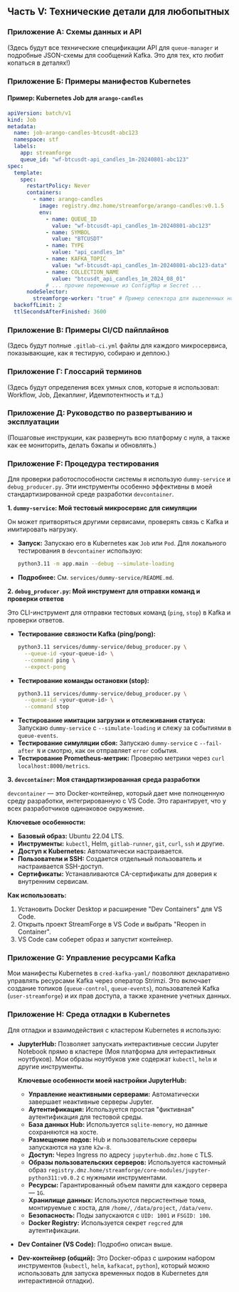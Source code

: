 ## Часть V: Технические детали для любопытных

### Приложение А: Схемы данных и API

(Здесь будут все технические спецификации API для `queue-manager` и подробные JSON-схемы для сообщений Kafka. Это для тех, кто любит копаться в деталях!)

### Приложение Б: Примеры манифестов Kubernetes

#### Пример: Kubernetes Job для `arango-candles`

```yaml
apiVersion: batch/v1
kind: Job
metadata:
  name: job-arango-candles-btcusdt-abc123
  namespace: stf
  labels:
    app: streamforge
    queue_id: "wf-btcusdt-api_candles_1m-20240801-abc123"
spec:
  template:
    spec:
      restartPolicy: Never
      containers:
        - name: arango-candles
          image: registry.dmz.home/streamforge/arango-candles:v0.1.5
          env:
            - name: QUEUE_ID
              value: "wf-btcusdt-api_candles_1m-20240801-abc123"
            - name: SYMBOL
              value: "BTCUSDT"
            - name: TYPE
              value: "api_candles_1m"
            - name: KAFKA_TOPIC
              value: "wf-btcusdt-api_candles_1m-20240801-abc123-data"
            - name: COLLECTION_NAME
              value: "btcusdt_api_candles_1m_2024_08_01"
            # ... прочие переменные из ConfigMap и Secret ...
      nodeSelector:
        streamforge-worker: "true" # Пример селектора для выделенных нод
  backoffLimit: 2
  ttlSecondsAfterFinished: 3600
```

### Приложение В: Примеры CI/CD пайплайнов

(Здесь будут полные `.gitlab-ci.yml` файлы для каждого микросервиса, показывающие, как я тестирую, собираю и деплою.)

### Приложение Г: Глоссарий терминов

(Здесь будут определения всех умных слов, которые я использовал: Workflow, Job, Декаплинг, Идемпотентность и т.д.)

### Приложение Д: Руководство по развертыванию и эксплуатации

(Пошаговые инструкции, как развернуть всю платформу с нуля, а также как ее мониторить, делать бэкапы и обновлять.)

### Приложение F: Процедура тестирования

Для проверки работоспособности системы я использую `dummy-service` и `debug_producer.py`. Эти инструменты особенно эффективны в моей стандартизированной среде разработки `devcontainer`.

**1. `dummy-service`: Мой тестовый микросервис для симуляции**

Он может притворяться другими сервисами, проверять связь с Kafka и имитировать нагрузку.

*   **Запуск:** Запускаю его в Kubernetes как `Job` или `Pod`. Для локального тестирования в `devcontainer` использую:
    ```bash
    python3.11 -m app.main --debug --simulate-loading
    ```
*   **Подробнее:** См. `services/dummy-service/README.md`.

**2. `debug_producer.py`: Мой инструмент для отправки команд и проверки ответов**

Это CLI-инструмент для отправки тестовых команд (`ping`, `stop`) в Kafka и проверки ответов.

*   **Тестирование связности Kafka (ping/pong):**
    ```bash
    python3.11 services/dummy-service/debug_producer.py \
      --queue-id <your-queue-id> \
      --command ping \
      --expect-pong
    ```
*   **Тестирование команды остановки (stop):**
    ```bash
    python3.11 services/dummy-service/debug_producer.py \
      --queue-id <your-queue-id> \
      --command stop
    ```
*   **Тестирование имитации загрузки и отслеживания статуса:** Запускаю `dummy-service` с `--simulate-loading` и слежу за событиями в `queue-events`.
*   **Тестирование симуляции сбоя:** Запускаю `dummy-service` с `--fail-after N` и смотрю, как он отправляет `error` события.
*   **Тестирование Prometheus-метрик:** Проверяю метрики через `curl localhost:8000/metrics`.

**3. `devcontainer`: Моя стандартизированная среда разработки**

`devcontainer` — это Docker-контейнер, который дает мне полноценную среду разработки, интегрированную с VS Code. Это гарантирует, что у всех разработчиков одинаковое окружение.

**Ключевые особенности:**
*   **Базовый образ:** Ubuntu 22.04 LTS.
*   **Инструменты:** `kubectl`, Helm, `gitlab-runner`, `git`, `curl`, `ssh` и другие.
*   **Доступ к Kubernetes:** Автоматически настраивается.
*   **Пользователи и SSH:** Создается отдельный пользователь и настраивается SSH-доступ.
*   **Сертификаты:** Устанавливаются CA-сертификаты для доверия к внутренним сервисам.

**Как использовать:**
1.  Установить Docker Desktop и расширение "Dev Containers" для VS Code.
2.  Открыть проект StreamForge в VS Code и выбрать "Reopen in Container".
3.  VS Code сам соберет образ и запустит контейнер.

### Приложение G: Управление ресурсами Kafka

Мои манифесты Kubernetes в `cred-kafka-yaml/` позволяют декларативно управлять ресурсами Kafka через оператор Strimzi. Это включает создание топиков (`queue-control`, `queue-events`), пользователей Kafka (`user-streamforge`) и их прав доступа, а также хранение учетных данных.

### Приложение H: Среда отладки в Kubernetes

Для отладки и взаимодействия с кластером Kubernetes я использую:

*   **JupyterHub:** Позволяет запускать интерактивные сессии Jupyter Notebook прямо в кластере (Моя платформа для интерактивных ноутбуков). Мои образы ноутбуков уже содержат `kubectl`, `helm` и другие инструменты.

    **Ключевые особенности моей настройки JupyterHub:**
    *   **Управление неактивными серверами:** Автоматически завершает неактивные серверы Jupyter.
    *   **Аутентификация:** Используется простая "фиктивная" аутентификация для тестовой среды.
    *   **База данных Hub:** Используется `sqlite-memory`, но данные сохраняются на хосте.
    *   **Размещение подов:** Hub и пользовательские серверы запускаются на узле `k2w-8`.
    *   **Доступ:** Через Ingress по адресу `jupyterhub.dmz.home` с TLS.
    *   **Образы пользовательских серверов:** Используется кастомный образ `registry.dmz.home/streamforge/core-modules/jupyter-python311:v0.0.2` с нужными инструментами.
    *   **Ресурсы:** Гарантированный объем памяти для каждого сервера — `1G`.
    *   **Хранилище данных:** Используются персистентные тома, монтируемые с хоста, для `/home/`, `/data/project`, `/data/venv`.
    *   **Безопасность:** Поды запускаются с `UID: 1001` и `FSGID: 100`.
    *   **Docker Registry:** Используется секрет `regcred` для аутентификации.

*   **Dev Container (VS Code):** Подробно описан выше.

*   **Dev-контейнер (общий):** Это Docker-образ с широким набором инструментов (`kubectl`, `helm`, `kafkacat`, `python`), который можно использовать для запуска временных подов в Kubernetes для интерактивной отладки).